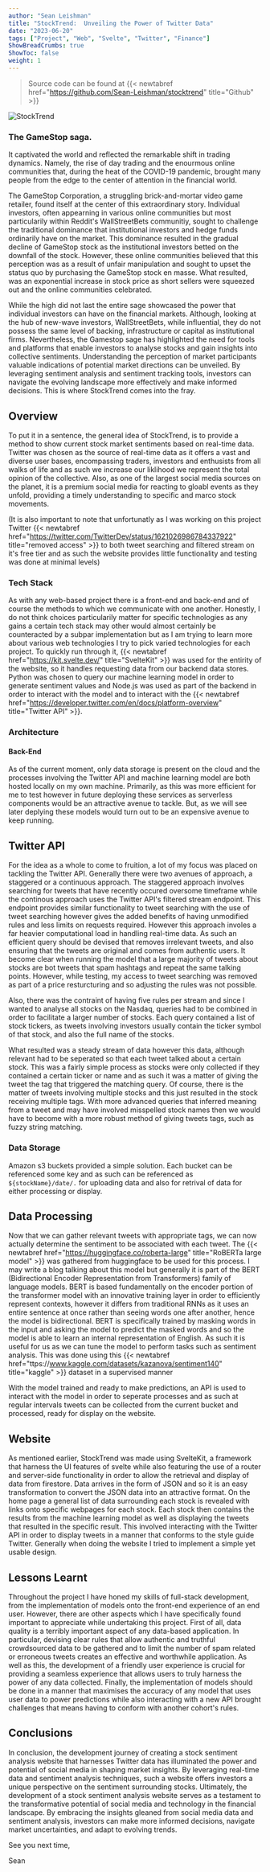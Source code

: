 ```yaml
---
author: "Sean Leishman"
title: "StockTrend:  Unveiling the Power of Twitter Data"
date: "2023-06-20"
tags: ["Project", "Web", "Svelte", "Twitter", "Finance"]
ShowBreadCrumbs: true
ShowToc: false
weight: 1
---
```


> Source code can be found at {{< newtabref href="https://github.com/Sean-Leishman/stocktrend" title="Github" >}}

![StockTrend](../../stocktrend.png)

### The GameStop saga.

It captivated the world and reflected the remarkable shift in trading dynamics. Namely, the rise of day trading and the enourmous online communities that, during the heat of the COVID-19 pandemic, brought many people from the edge to the center of attention in the financial world.

The GameStop Corporation, a struggling brick-and-mortar video game retailer, found itself at the center of this extraordinary story. Individual investors, often appearning in various online communities but most particularily within Reddit's WallStreetBets communitiy, sought to challenge the traditional dominance that institutional investors and hedge funds ordinarily have on the market. This dominance resulted in the gradual decline of GameStop stock as the institutional investors betted on the downfall of the stock. However, these online communities believed that this perception was as a result of unfair manipulation and sought to upset the status quo by purchasing the GameStop stock en masse. What resulted, was an exponential increase in stock price as short sellers were squeezed out and the online communities celebrated.

While the high did not last the entire sage showcased the power that individual investors can have on the financial markets. Although, looking at the hub of new-wave investors, WallStreetBets, while influential, they do not possess the same level of backing, infrastructure or capital as institutional firms. Nevertheless, the Gamestop sage has highlighted the need for tools and platforms that enable investors to analyse stocks and gain insights into collective sentiments. Understanding the perception of market participants valuable indications of potential market directions can be unveiled. By leveraging sentiment analysis and sentiment tracking tools, investors can navigate the evolving landscape more effectively and make informed decisions. This is where StockTrend comes into the fray.

## Overview

To put it in a sentence, the general idea of StockTrend, is to provide a method to show current stock market sentiments based on real-time data. Twitter was chosen as the source of real-time data as it offers a vast and diverse user bases, encompassing traders, investors and enthusists from all walks of life and as such we increase our liklihood we represent the total opinion of the collective. Also, as one of the largest social media sources on the planet, it is a premium social media for reacting to gloabl events as they unfold, providing a timely understanding to specific and marco stock movements.

(It is also important to note that unfortunatly as I was working on this project Twitter {{< newtabref href="https://twitter.com/TwitterDev/status/1621026986784337922" title="removed access" >}} to both tweet searching and filtered stream on it's free tier and as such the website provides little functionality and testing was done at minimal levels)

### Tech Stack

As with any web-based project there is a front-end and back-end and of course the methods to which we communicate with one another. Honestly, I do not think choices particularily matter for specific technologies as any gains a certain tech stack may other would almost certainly be counteracted by a subpar implementation but as I am trying to learn more about various web technologies I try to pick varied technologies for each project. To quickly run through it, {{< newtabref href="https://kit.svelte.dev/" title="SvelteKit" >}} was used for the entirity of the website, so it handles requesting data from our backend data stores. Python was chosen to query our machine learning model in order to generate sentiment values and Node.js was used as part of the backend in order to interact with the model and to interact with the {{< newtabref href="https://developer.twitter.com/en/docs/platform-overview" title="Twitter API" >}}.

### Architecture

#### Back-End

As of the current moment, only data storage is present on the cloud and the processes involving the Twitter API and machine learning model are both hosted locally on my own machine. Primarily, as this was more efficient for me to test however in future deploying these services as serverless components would be an attractive avenue to tackle. But, as we will see later deplying these models would turn out to be an expensive avenue to keep running.

## Twitter API

For the idea as a whole to come to fruition, a lot of my focus was placed on tackling the Twitter API. Generally there were two avenues of approach, a staggered or a continuous approach. The staggered approach involves searching for tweets that have recently occured oversome timeframe while the continous approach uses the Twitter API's filtered stream endpoint. This endpoint provides similar functionality to tweet searching with the use of tweet searching however gives the added benefits of having unmodified rules and less limits on requests required. However this approach involes a far heavier computational load in handling real-time data. As such an efficient query should be devised that removes irrelevant tweets, and also ensuring that the tweets are original and comes from authentic users. It become clear when running the model that a large majority of tweets about stocks are bot tweets that spam hashtags and repeat the same talking points. However, while testing, my access to tweet searching was removed as part of a price resturcturing and so adjusting the rules was not possible.

Also, there was the contraint of having five rules per stream and since I wanted to analyse all stocks on the Nasdaq, queries had to be combined in order to facilitate a larger number of stocks. Each query contained a list of stock tickers, as tweets involving investors usually contain the ticker symbol of that stock, and also the full name of the stocks.

What resulted was a steady stream of data however this data, although relevant had to be seperated so that each tweet talked about a certain stock. This was a fairly simple process as stocks were only collected if they contained a certain ticker or name and as such it was a matter of giving the tweet the tag that triggered the matching query. Of course, there is the matter of tweets involving multiple stocks and this just resulted in the stock receiving multiple tags. With more advanced queries that inferred meaning from a tweet and may have involved misspelled stock names then we would have to become with a more robust method of giving tweets tags, such as fuzzy string matching.

### Data Storage

Amazon s3 buckets provided a simple solution. Each bucket can be referenced some key and as such can be referenced as `${stockName}/date/.` for uploading data and also for retrival of data for either processing or display.

## Data Processing

Now that we can gather relevant tweets with appropriate tags, we can now actually determine the sentiment to be associated with each tweet. The {{< newtabref href="https://huggingface.co/roberta-large" title="RoBERTa large model" >}} was gathered from huggingface to be used for this process. I may write a blog talking about this model but generally it is part of the BERT (Bidirectional Encoder Representation from Transformers) family of language models. BERT is based fundamentally on the encoder portion of the transformer model with an innovative training layer in order to efficiently represent contexts, however it differs from traditional RNNs as it uses an entire sentence at once rather than seeing words one after another, hence the model is bidirectional. BERT is specifically trained by masking words in the input and asking the model to predict the masked words and so the model is able to learn an internal representation of English. As such it is useful for us as we can tune the model to perform tasks such as sentiment analysis. This was done using this {{< newtabref href="ttps://www.kaggle.com/datasets/kazanova/sentiment140" title="kaggle" >}} dataset in a supervised manner

With the model trained and ready to make predictions, an API is used to interact with the model in order to seperate processes and as such at regular intervals tweets can be collected from the current bucket and processed, ready for display on the website.

## Website

As mentioned earlier, StockTrend was made using SvelteKit, a framework that harness the UI features of svelte while also featuring the use of a router and server-side functionality in order to allow the retrieval and display of data from firestore. Data arrives in the form of JSON and so it is an easy transformation to convert the JSON data into an attractive format. On the home page a general list of data surrounding each stock is revealed with links onto specific webpages for each stock. Each stock then contains the results from the machine learning model as well as displaying the tweets that resulted in the specific result. This involved interacting with the Twitter API in order to display tweets in a manner that conforms to the style guide Twitter. Generally when doing the website I tried to implement a simple yet usable design.

## Lessons Learnt

Throughout the project I have honed my skills of full-stack development, from the implementation of models onto the front-end experience of an end user. However, there are other aspects which I have specifically found important to appreciate while undertaking this project. First of all, data quality is a terribly important aspect of any data-based application. In particular, devising clear rules that allow authentic and truthful crowdsourced data to be gathered and to limit the number of spam related or erroneous tweets creates an effective and worthwhile application. As well as this, the development of a friendly user experience is crucial for providing a seamless experience that allows users to truly harness the power of any data collected. Finally, the implementation of models should be done in a manner that maximises the accuracy of any model that uses user data to power predictions while also interacting with a new API brought challenges that means having to conform with another cohort's rules.

## Conclusions

In conclusion, the development journey of creating a stock sentiment analysis website that harnesses Twitter data has illuminated the power and potential of social media in shaping market insights. By leveraging real-time data and sentiment analysis techniques, such a website offers investors a unique perspective on the sentiment surrounding stocks.
Ultimately, the development of a stock sentiment analysis website serves as a testament to the transformative potential of social media and technology in the financial landscape. By embracing the insights gleaned from social media data and sentiment analysis, investors can make more informed decisions, navigate market uncertainties, and adapt to evolving trends.

See you next time,

Sean
